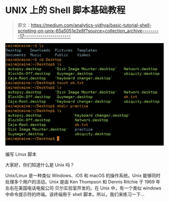 # UNIX 上的 Shell 脚本基础教程

> 原文：<https://medium.com/analytics-vidhya/basic-tutorial-shell-scripting-on-unix-65a5051e2e8f?source=collection_archive---------17----------------------->

![](img/bf93b2db60dd16ca70a00ee8947a90e5.png)

编写 Linux 脚本

大家好，你们知道什么是 Unix 吗？

Unix/Linux 是一种类似 Windows、iOS 和 macOS 的操作系统。Unix 能够同时处理多个用户的活动。Unix 是由 Ken Thompson 和 Dennis Ritchie 于 1969 年左右在美国电话电报公司·贝尔实验室开发的。在 Unix 中，有一个类似 windows 中命令提示符的终端。该终端用于 shell 脚本。所以，我们来练习一下…